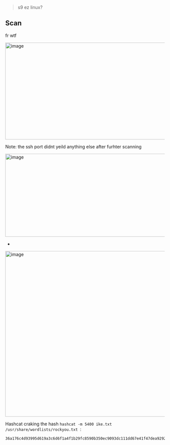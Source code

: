 > s9 ez linux?


Scan 
-

fr wtf 

<img width="963" height="306" alt="image" src="https://github.com/user-attachments/assets/a24c9e8c-b3bb-485a-b41d-53072c12a07d" />

Note: the ssh port didnt yeild anything else after furhter scanning


<img width="554" height="262" alt="image" src="https://github.com/user-attachments/assets/22781cde-935d-44d0-bfcf-8b17694225a7" />

-



<img width="1918" height="523" alt="image" src="https://github.com/user-attachments/assets/57c45151-6c8b-4952-b7f7-d815324a5e1e" />

Hashcat craking the hash ```hashcat -m 5400 ike.txt /usr/share/wordlists/rockyou.txt ```: 
```
36a176c4d93995d619a3c6d6f1a4f1b29fc8590b350ec9093dc111dd67e41f47dea929288ed1848c9d3e99405a945489f871987dd76d12eec58e2137cd5b4128e38c49cea1d7c308753b05da513c1ea8c2296b781f352733e4bfe29cc5735a537df0caabd332f8556883fc94d204e16a6750d6590090ac31bc248e43e02aea68:27d82496452b27aab9238452329e42649d81f04e7bd7b1561b2259ce228c356cab36df3c9d13b647c6d49d319c74d6978658cbb1ffe3cbe884f01f2ae0fb8370f2435b3d4a104f73499a65e456342d5e178b37c91f4be7039548f1a838b33361328828fbccc19295400615051c0fcfb849d54bc4bafe27bec80ff4fa628a3228:95ee3f7c956c2725:6b348a56f0015a1e:00000001000000010000009801010004030000240101000080010005800200028003000180040002800b0001000c000400007080030000240201000080010005800200018003000180040002800b0001000c000400007080030000240301000080010001800200028003000180040002800b0001000c000400007080000000240401000080010001800200018003000180040002800b0001000c000400007080:03000000696b6540657870726573737761792e68:fc4bea72c500e800b33719f6741436648e3ee52c:e281c604b71509e9c4337a53703c2b48acb8125a53291fe20a2773dafacff876:382d7e3d0db7beb95626e5e9c506a5d5cc149be7:freakingrockstarontheroad
```
